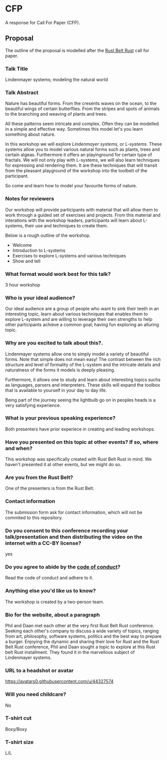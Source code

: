 # CFP
A response for Call For Paper (CFP).

## Proposal
The outline of the proposal is modelled after the [Rust Belt Rust][RBR] call for paper.

### Talk Title
Lindenmayer systems; modeling the natural world

### Talk Abstract
Nature has beautiful forms. From the cresents waves on the ocean, to the beautiful wings of certain butterflies. From the stripes and spots of animals to the branching and weaving of plants and trees.

All these patterns seem intricate and complex. Often they can be modelled in a simple and effective way. Sometimes this model let's you learn something about nature.

In this workshop we will explore _Lindenmayer systems_, or _L-systems_. These systems allow you to model various natural forms such as plants, trees and certain algeas. Furthermore it offers an playinground for certain type of fractals.
We will not only play with L-systems, we will also learn techniques for expressing and rendering them. It are these techniques that will transit from the pleasant playground of the workshop into the toolbelt of the participant.

So come and learn how to model your favourite forms of nature.

### Notes for reviewers
Our workshop will provide participants with material that will allow them to work through a guided set of exercises and projects. From this material and interations with the workshop leaders, participants will learn about L-systems, their use and techniques to create them.

Below is a rough outline of the workshop.
* Welcome
* Introduction to L-systems
* Exercises to explore L-systems and various techniques
* Show and tell

### What format would work best for this talk?
3 hour workshop

### Who is your ideal audience?
Our ideal audience are a group of people who want to sink their teeth in an interesting topic, learn about various techniques that enables them to explore L-system and are willing to leverage their own strengths to help other participants achieve a common goal; having fun exploring an alluring topic.

### Why are you excited to talk about this?. 
Lindenmayer systems allow one to simply model a variety of beautiful forms. Note that simple does not mean easy! The contrast between the rich structure and level of formality of the L-system and the intricate details and naturalness of the forms it models is deeply pleasing.

Furthermore, it allows one to study and learn about interesting topics suchs as languages, parsers and interpreters. These skills will expand the toolbox that is available to yourself in your day to day life.

Being part of the journey seeing the lightbulb go on in peoples heads is a very satisfying experience.

### What is your previous speaking experience?
Both presenters have prior experiece in creating and leading workshops.

### Have you presented on this topic at other events? If so, where and when?
This workshop was specifically created with Rust Belt Rust in mind. We haven't presented it at other events, but we might do so.

### Are you from the Rust Belt?
One of the presenters is from the Rust Belt.

### Contact information
The submission form ask for contact information, which will not be commited to this repository.

### Do you consent to this conference recording your talk/presentation and then distributing the video on the internet with a CC-BY license?
yes

### Do you agree to abide by the [code of conduct][coc]?
Read the code of conduct and adhere to it.

### Anything else you'd like us to know?
The workshop is created by a two-person team.

### Bio for the website, about a paragraph
Phil and Daan met each other at the very first Rust Belt Rust conference. Seeking each other's company to discuss a wide variety of topics, ranging from art, philosophy, software systems, politics and the best way to prepare a burger. Enjoying the dynamic and sharing their love for Rust and the Rust Belt Rust conference, Phil and Daan sought a topic to explore at this Rust belt Rust installment. They found it in the marvellous subject of Lindenmayer systems.

### URL to a headshot or avatar
https://avatars0.githubusercontent.com/u/44327574

### Will you need childcare?
No

### T-shirt cut
Boxy/Boxy

### T-shirt size
L/L

[RBR]: http://www.rust-belt-rust.com
[coc]: https://rust-belt-rust.com/conduct/
